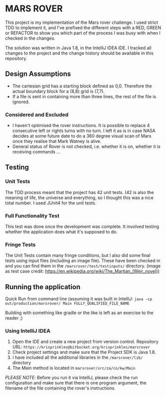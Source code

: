 # MARS ROVER
This project is my implementation of the Mars rover challenge. I used strict TDD to implement it, and I've prefixed the different steps with a RED, GREEN or REFACTOR to show you which part of the process I was busy with when I checked in the changes.

The solution was written in Java 1.8, in the IntelliJ IDEA IDE. I tracked all changes to the project and the change history should be available in this repository.

## Design Assumptions
- The cartesian grid has a starting block defined as 0,0. Therefore the actual boundary block for a (8,8) grid is (7,7).
- If a file is sent in containing more than three lines, the rest of the file is ignored.


### Considered and Excluded
- I haven't optimised the rover instructions. It is possible to replace 4 consecutive left or rights turns with no turn. I left it as is in case NASA decides at some future date to do a 360 degree visual scan of Mars once they realise that Mark Watney is alive.
- General status of Rover is not checked, i.e. whether it is on, whether it is receiving commands ...

## Testing
### Unit Tests
The TDD process meant that the project has 42 unit tests. (42 is also the meaning of life, the universe and everything, so I thought this was a nice total number. I used JUnit4 for the unit tests.
### Full Functionality Test
This test was done once the development was complete. It involved testing whether the application does what it's supposed to do.
### Fringe Tests
The Unit Tests contain many fringe conditions, but I also did some final tests using input files (including an image file). These have been checked in and you can find them in the `/marsrover/test/testinputs/` directory.
(image as test case credit: https://en.wikipedia.org/wiki/The_Martian_(Weir_novel))

## Running the application
Quick Run from command line (assuming it was built in IntelliJ:
`java -cp out/production/marsrover/ Main FULLY_QUALIFIED_FILE_NAME`

Building with something like gradle or the like is left as an exercise to the reader ;)

### Using IntelliJ IDEA
1. Open the IDE and create a new project from version control. Repository URL: `https://krisprinkles@bitbucket.org/krisprinkles/marsrover`
2. Check project settings and make sure that the Project SDK is Java 1.8.
3. I have included all the additional libraries in the `/marsrover/lib/` directory
4. The Main method is located in `marsrover/src/za/co/kw/Main`

*PLEASE NOTE*: Before you run it via IntelliJ, please check the run configuration and make sure that there is one program argument, the filename of the file containing the rover's instructions.